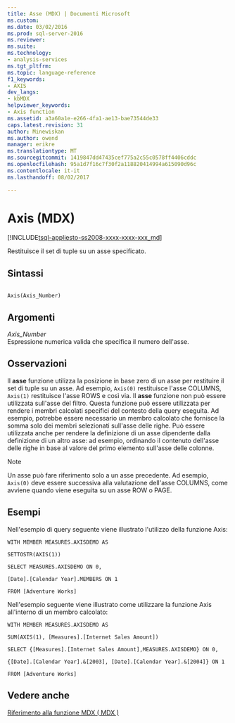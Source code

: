 ```yaml
---
title: Asse (MDX) | Documenti Microsoft
ms.custom: 
ms.date: 03/02/2016
ms.prod: sql-server-2016
ms.reviewer: 
ms.suite: 
ms.technology:
- analysis-services
ms.tgt_pltfrm: 
ms.topic: language-reference
f1_keywords:
- AXIS
dev_langs:
- kbMDX
helpviewer_keywords:
- Axis function
ms.assetid: a3a60a1e-e266-4fa1-ae13-bae73544de33
caps.latest.revision: 31
author: Minewiskan
ms.author: owend
manager: erikre
ms.translationtype: MT
ms.sourcegitcommit: 1419847dd47435cef775a2c55c0578ff4406cddc
ms.openlocfilehash: 95a1d7f16c7f30f2a118820414994a615090d96c
ms.contentlocale: it-it
ms.lasthandoff: 08/02/2017

---
```

# <a name="axis-mdx"></a>Axis (MDX)
[!INCLUDE[tsql-appliesto-ss2008-xxxx-xxxx-xxx_md](../includes/tsql-appliesto-ss2008-xxxx-xxxx-xxx-md.md)]

  Restituisce il set di tuple su un asse specificato.  
  
## <a name="syntax"></a>Sintassi  
  
```  
  
Axis(Axis_Number)  
```  
  
## <a name="arguments"></a>Argomenti  
 *Axis_Number*  
 Espressione numerica valida che specifica il numero dell'asse.  
  
## <a name="remarks"></a>Osservazioni  
 Il **asse** funzione utilizza la posizione in base zero di un asse per restituire il set di tuple su un asse. Ad esempio, `Axis(0)` restituisce l'asse COLUMNS, `Axis(1)` restituisce l'asse ROWS e così via. Il **asse** funzione non può essere utilizzata sull'asse del filtro. Questa funzione può essere utilizzata per rendere i membri calcolati specifici del contesto della query eseguita. Ad esempio, potrebbe essere necessario un membro calcolato che fornisce la somma solo dei membri selezionati sull'asse delle righe. Può essere utilizzata anche per rendere la definizione di un asse dipendente dalla definizione di un altro asse: ad esempio, ordinando il contenuto dell'asse delle righe in base al valore del primo elemento sull'asse delle colonne.  
  
> [!NOTE]  
>  Un asse può fare riferimento solo a un asse precedente. Ad esempio, `Axis(0)` deve essere successiva alla valutazione dell'asse COLUMNS, come avviene quando viene eseguita su un asse ROW o PAGE.  
  
## <a name="examples"></a>Esempi  
 Nell'esempio di query seguente viene illustrato l'utilizzo della funzione Axis:  
  
 `WITH MEMBER MEASURES.AXISDEMO AS`  
  
 `SETTOSTR(AXIS(1))`  
  
 `SELECT MEASURES.AXISDEMO ON 0,`  
  
 `[Date].[Calendar Year].MEMBERS ON 1`  
  
 `FROM [Adventure Works]`  
  
 Nell'esempio seguente viene illustrato come utilizzare la funzione Axis all'interno di un membro calcolato:  
  
 `WITH MEMBER MEASURES.AXISDEMO AS`  
  
 `SUM(AXIS(1), [Measures].[Internet Sales Amount])`  
  
 `SELECT {[Measures].[Internet Sales Amount],MEASURES.AXISDEMO} ON 0,`  
  
 `{[Date].[Calendar Year].&[2003], [Date].[Calendar Year].&[2004]} ON 1`  
  
 `FROM [Adventure Works]`  
  
## <a name="see-also"></a>Vedere anche  
 [Riferimento alla funzione MDX &#40; MDX &#41;](../mdx/mdx-function-reference-mdx.md)  
  
  

